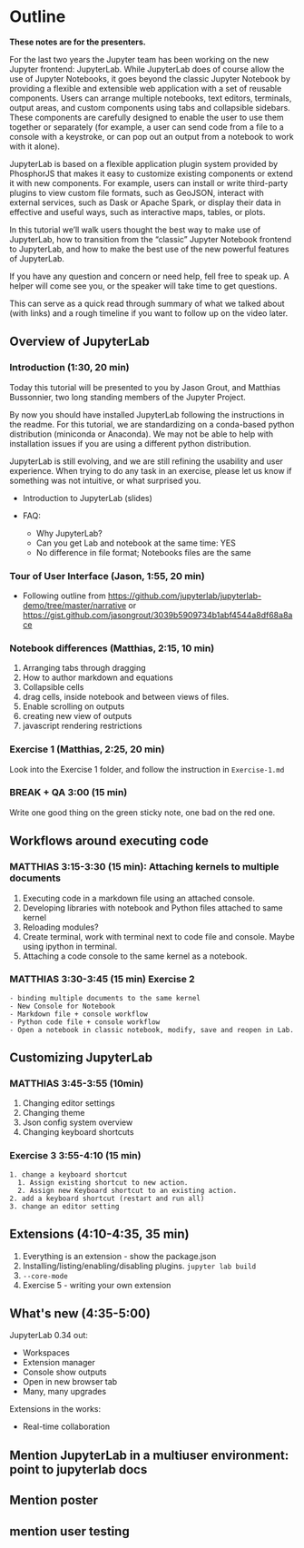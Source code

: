 # Outline

**These notes are for the presenters.**

For the last two years the Jupyter team has been working on the new Jupyter
frontend: JupyterLab. While JupyterLab does of course allow the use of Jupyter
Notebooks, it goes beyond the classic Jupyter Notebook by providing a flexible
and extensible web application with a set of reusable components. Users can
arrange multiple notebooks, text editors, terminals, output areas, and custom
components using tabs and collapsible sidebars. These components are carefully
designed to enable the user to use them together or separately (for example, a
user can send code from a file to a console with a keystroke, or can pop out an
output from a notebook to work with it alone).

JupyterLab is based on a flexible application plugin system provided by
PhosphorJS that makes it easy to customize existing components or extend it
with new components. For example, users can install or write third-party
plugins to view custom file formats, such as GeoJSON, interact with external
services, such as Dask or Apache Spark, or display their data in effective and
useful ways, such as interactive maps, tables, or plots.

In this tutorial we’ll walk users thought the best way to make use of
JupyterLab, how to transition from the “classic” Jupyter Notebook frontend to
JupyterLab, and how to make the best use of the new powerful features of
JupyterLab.

If you have any question and concern or need help, fell free to speak up. A
helper will come see you, or the speaker will take time to get questions.

This can serve as a quick read through summary of what we talked about (with
links) and a rough timeline if you want to follow up on the video later.

## Overview of JupyterLab

###  Introduction (1:30, 20 min)

Today this tutorial will be presented to you by Jason Grout, and Matthias
Bussonnier, two long standing members of the Jupyter Project.

By now you should have installed JupyterLab following the instructions in the
readme. For this tutorial, we are standardizing on a conda-based python
distribution (miniconda or Anaconda). We may not be able to help with
installation issues if you are using a different python distribution.

JupyterLab is still evolving, and we are still refining the usability and user
experience. When trying to do any task in an exercise, please let us know if
something was not intuitive, or what surprised you.

 - Introduction to JupyterLab (slides)

- FAQ:
  - Why JupyterLab?
  - Can you get Lab and notebook at the same time: YES
  - No difference in file format; Notebooks files are the same

### Tour of User Interface (Jason, 1:55, 20 min)
  - Following outline from https://github.com/jupyterlab/jupyterlab-demo/tree/master/narrative or https://gist.github.com/jasongrout/3039b5909734b1abf4544a8df68a8ace

### Notebook differences (Matthias, 2:15, 10 min)

  1. Arranging tabs through dragging
  2. How to author markdown and equations
  3. Collapsible cells
  4. drag cells, inside notebook and between views of files.
  5. Enable scrolling on outputs
  6. creating new view of outputs
  7. javascript rendering restrictions

###  Exercise 1 (Matthias, 2:25, 20 min)

Look into the Exercise 1 folder, and follow the instruction in `Exercise-1.md`

### BREAK + QA 3:00 (15 min)

Write one good thing on the green sticky note, one bad on the red one.

## Workflows around executing code


###  MATTHIAS 3:15-3:30 (15 min): Attaching kernels to multiple documents

  1. Executing code in a markdown file using an attached console.
  2. Developing libraries with notebook and Python files attached to same kernel
  3. Reloading modules?
  4. Create terminal, work with terminal next to code file and console. Maybe using ipython in terminal.
  5. Attaching a code console to the same kernel as a notebook.


###  MATTHIAS 3:30-3:45 (15 min) Exercise 2

    - binding multiple documents to the same kernel
    - New Console for Notebook
    - Markdown file + console workflow
    - Python code file + console workflow
    - Open a notebook in classic notebook, modify, save and reopen in Lab.

## Customizing JupyterLab

###  MATTHIAS 3:45-3:55 (10min)

  1. Changing editor settings
  2. Changing theme
  3. Json config system overview
  4. Changing keyboard shortcuts

### Exercise 3 3:55-4:10 (15 min)
    1. change a keyboard shortcut
      1. Assign existing shortcut to new action.
      2. Assign new Keyboard shortcut to an existing action.
    2. add a keyboard shortcut (restart and run all)
    3. change an editor setting

## Extensions (4:10-4:35, 35 min)

1. Everything is an extension - show the package.json
2. Installing/listing/enabling/disabling plugins. `jupyter lab build`
3. `--core-mode`
4. Exercise 5 - writing your own extension

## What's new (4:35-5:00)

JupyterLab 0.34 out:
- Workspaces
- Extension manager
- Console show outputs
- Open in new browser tab
- Many, many upgrades

Extensions in the works:
- Real-time collaboration


## Mention JupyterLab in a multiuser environment: point to jupyterlab docs
## Mention poster
## mention user testing
